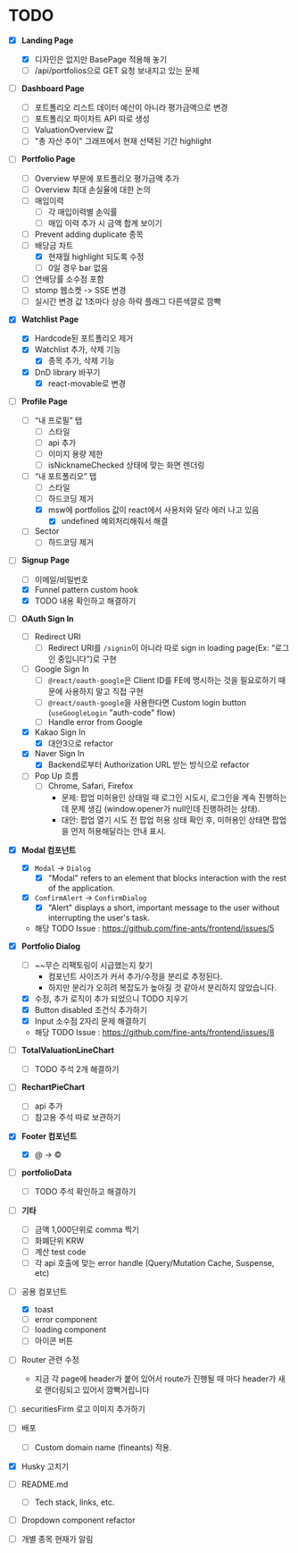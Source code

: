 # TODO

- [x] **Landing Page**
	- [x] 디자인은 없지만 BasePage 적용해 놓기
	- [ ] /api/portfolios으로 GET 요청 보내지고 있는 문제

- [ ] **Dashboard Page**
	- [ ] 포트폴리오 리스트 데이터 예산이 아니라 평가금액으로 변경
	- [ ] 포트폴리오 파이차트 API 따로 생성
	- [ ] ValuationOverview 값
	- [ ] "총 자산 추이" 그래프에서 현재 선택된 기간 highlight

- [ ] **Portfolio Page**
	- [ ] Overview 부분에 포트폴리오 평가금액 추가
	- [ ] Overview 최대 손실율에 대한 논의
	- [ ] 매입이력
	    - [ ] 각 매입이력별 손익률
	    - [ ] 매입 이력 추가 시 금액 합계 보이기
	- [ ] Prevent adding duplicate 종목
	- [ ] 배당금 차트
	    - [x] 현재월 highlight 되도록 수정
	    - [ ] 0일 경우 bar 없음
	- [ ] 연배당률 소수점 포함
	- [ ] stomp 웹소켓 -> SSE 변경
	- [ ] 실시간 변경 값 1초마다 상승 하락 플래그 다른색깔로 깜빡

- [x] **Watchlist Page**
	- [x] Hardcode된 포트폴리오 제거
	- [x] Watchlist 추가, 삭제 기능
		- [x] 종목 추가, 삭제 기능
	- [x] DnD library 바꾸기
		- [x] react-movable로 변경

- [ ] **Profile Page**
	- [ ] “내 프로필” 탭
	    - [ ] 스타일
	    - [ ] api 추가
	    - [ ] 이미지 용량 제한
	    - [ ] isNicknameChecked 상태에 맞는 화면 렌더링
	- [ ] “내 포트폴리오” 탭
	    - [ ] 스타일
	    - [ ] 하드코딩 제거
	    - [x] msw에 portfolios 값이 react에서 사용처와 달라 에러 나고 있음
		    - [x] undefined 예외처리해줘서 해결
	- [ ] Sector
	    - [ ] 하드코딩 제거

- [ ] **Signup Page**
	- [ ] 이메일/비밀번호
	- [x] Funnel pattern custom hook
	- [x] TODO 내용 확인하고 해결하기

- [ ] **OAuth Sign In**
	- [ ] Redirect URI
	    - [ ] Redirect URI를 `/signin`이 아니라 따로 sign in loading page(Ex: “로그인 중입니다”)로 구현
	- [ ] Google Sign In
	    - [ ] `@react/oauth-google`은 Client ID를 FE에 명시하는 것을 필요로하기 때문에 사용하지 말고 직접 구현
	    - [ ] `@react/oauth-google`을 사용한다면 Custom login button (`useGoogleLogin` "auth-code" flow)
	    - [ ] Handle error from Google
	- [x] Kakao Sign In
	    - [x] 대안3으로 refactor
	- [x] Naver Sign In
		- [x] Backend로부터 Authorization URL 받는 방식으로 refactor
	- [ ] Pop Up 흐름
		- [ ] Chrome, Safari, Firefox
			- 문제: 팝업 미허용인 상태일 때 로그인 시도시, 로그인을 계속 진행하는데 문제 생김 (window.opener가 null인데 진행하려는 상태).
			- 대안: 팝업 열기 시도 전 팝업 허용 상태 확인 후, 미허용인 상태면 팝업을 먼저 허용해달라는 안내 표시.

- [x] **Modal 컴포넌트**
	- [x] `Modal` -> `Dialog`
	    - [x] "Modal" refers to an element that blocks interaction with the rest of the application.
	- [x] `ConfirmAlert` -> `ConfirmDialog`
	    - [x] "Alert" displays a short, important message to the user without interrupting the user's task.
	- 해당 TODO Issue : https://github.com/fine-ants/frontend/issues/5

- [x] **Portfolio Dialog**
	- [ ] ~~무슨 리팩토링이 시급했는지 찾기
		- 컴포넌트 사이즈가 커서 추가/수정을 분리로 추정된다.
		- 하지만 분리가 오히려 복잡도가 높아질 것 같아서 분리하지 않았습니다.
	- [x] 수정, 추가 로직이 추가 되었으니 TODO 지우기
	- [x] Button disabled 조건식 추가하기
	- [x] Input 소수점 2자리 문제 해결하기
	- 해당 TODO Issue : https://github.com/fine-ants/frontend/issues/8

- [ ] **TotalValuationLineChart**
	- [ ] TODO 주석 2개 해결하기

- [ ] **RechartPieChart**
	- [ ] api 추가
	- [ ] 참고용 주석 따로 보관하기

- [x] **Footer 컴포넌트**
	- [x] @ -> ©

- [ ] **portfolioData**
	- [ ] TODO 주석 확인하고 해결하기

- [ ] **기타**
	- [ ] 금액 1,000단위로 comma 찍기
	- [ ] 화폐단위 KRW
	- [ ] 계산 test code
	- [ ] 각 api 호출에 맞는 error handle (Query/Mutation Cache, Suspense, etc)

- [ ] 공용 컴포넌트
	- [x] toast
	- [ ] error component
	- [ ] loading component
	- [ ] 아이콘 버튼

- [ ] Router 관련 수정
	-  지금 각 page에 header가 붙어 있어서 route가 진행될 때 마다 header가 새로 랜더링되고 있어서 깜빡거립니다

- [ ] securitiesFirm 로고 이미지 추가하기 

- [ ] 배포
	- [ ] Custom domain name (fineants) 적용.

- [x] Husky 고치기

- [ ] README.md
	- [ ] Tech stack, links, etc.

- [ ] Dropdown component refactor

- [ ] 개별 종목 현재가 알림